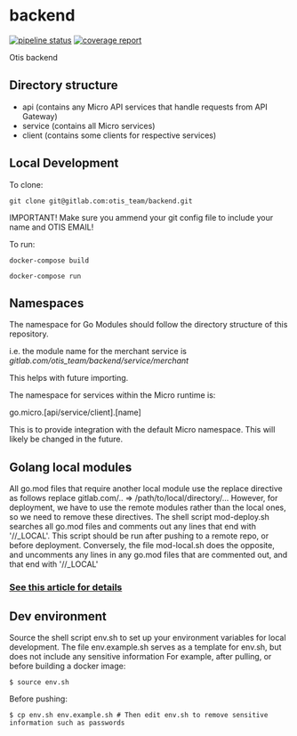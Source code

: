 # backend


[![pipeline status](https://gitlab.com/otis_team/backend/badges/master/pipeline.svg)](https://gitlab.com/otis_team/backend/-/commits/master)
[![coverage report](https://gitlab.com/otis_team/backend/badges/master/coverage.svg)](https://gitlab.com/otis_team/backend/-/commits/master)

Otis backend

## Directory structure

- api (contains any Micro API services that handle requests from API Gateway)
- service (contains all Micro services)
- client (contains some clients for respective services)

## Local Development

To clone:

`git clone git@gitlab.com:otis_team/backend.git` 

IMPORTANT! Make sure you ammend your git config file to include your name and OTIS EMAIL! 

To run:

`docker-compose build`

`docker-compose run`

## Namespaces

The namespace for Go Modules should follow the directory structure of this repository.

i.e. the module name for the merchant service is *gitlab.com/otis_team/backend/service/merchant* 

This helps with future importing.

The namespace for services within the Micro runtime is:

go.micro.[api/service/client].[name]

This is to provide integration with the default Micro namespace. This will likely be changed in the future.

## Golang local modules
All go.mod files that require another local module use
the replace directive as follows
replace gitlab.com/.. => /path/to/local/directory/...
However, for deployment, we have to use the remote modules rather than the local ones, so we need to remove these directives.
The shell script mod-deploy.sh searches all go.mod files and comments
out any lines that end with '//_LOCAL'. This script should be run after
pushing to a remote repo, or before deployment.
Conversely, the file mod-local.sh does the opposite, and uncomments
any lines in any go.mod files that are commented out, and that end with '//_LOCAL'

### <a href='https://thewebivore.com/using-replace-in-go-mod-to-point-to-your-local-module/'> See this article for details </a>

## Dev environment

Source the shell script env.sh to set up your environment variables for local development.
The file env.example.sh serves as a template for env.sh, but does not include any sensitive information
For example, after pulling, or before building a docker image:
```shell script
$ source env.sh
```
Before pushing:
```shell script
$ cp env.sh env.example.sh # Then edit env.sh to remove sensitive information such as passwords
```
